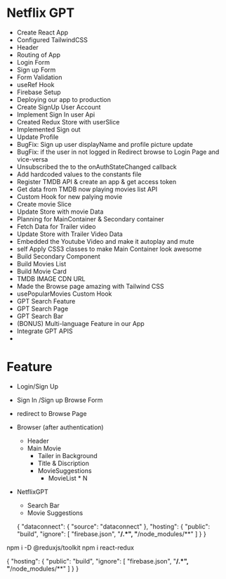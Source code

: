  # Netflix GPT

 - Create React App
 - Configured TailwindCSS
 - Header
 - Routing of App
 - Login Form
 - Sign up Form
 - Form Validation 
 - useRef Hook
 - Firebase Setup
 - Deploying our app to production
 - Create SignUp User Account
 - Implement Sign In user Api
 - Created Redux Store with userSlice
 - Implemented Sign out
 - Update Profile
 - BugFix: Sign up user displayName and profile picture update
 - BugFix: if the user in not logged in Redirect browse to Login Page and vice-versa
 - Unsubscribed the to the onAuthStateChanged callback
 - Add hardcoded values to the constants file
 - Register TMDB API & create an app & get access token
 - Get data from TMDB now playing movies list API
 - Custom Hook for new palying movie
 - Create movie Slice
 - Update Store with movie Data
 - Planning for MainContainer & Secondary container
 - Fetch Data for Trailer video
 - Update Store with Trailer Video Data
 - Embedded the Youtube Video and make it autoplay and mute
 - self Apply CSS3 classes to make Main Container look awesome
 - Build Secondary Component
 - Build Movies List
 - Build Movie Card
 - TMDB IMAGE CDN URL
 - Made the Browse page amazing with Tailwind CSS
 - usePopularMovies Custom Hook
 - GPT Search Feature
 - GPT Search Page
 - GPT Search Bar
 - (BONUS) Multi-language Feature in our App
 - Integrate GPT APIS
 - 













 # Feature
 - Login/Sign Up
  - Sign In /Sign up Browse Form
  - redirect to Browse Page
 - Browser (after authentication)
    - Header
    - Main Movie
       - Tailer in Background
       - Title & Discription
       - MovieSuggestions
           - MovieList * N
- NetflixGPT
     - Search Bar
     - Movie Suggestions





     {
  "dataconnect": {
    "source": "dataconnect"
  },
  "hosting": {
    "public": "build",
    "ignore": [
      "firebase.json",
      "**/.*",
      "**/node_modules/**"
    ]
  }
}







npm i -D @reduxjs/toolkit
npm i react-redux






{
  "hosting": {
    "public": "build",
    "ignore": [
      "firebase.json",
      "**/.*",
      "**/node_modules/**"
    ]
  }
}